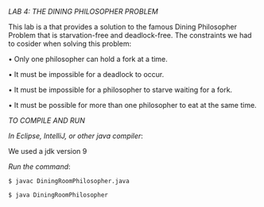 *LAB 4: THE DINING PHILOSOPHER PROBLEM*

This lab is a that provides a solution to the famous Dining Philosopher Problem that is starvation-free and 
deadlock-free. The constraints we had to cosider when solving this problem:

• Only one philosopher can hold a fork at a time.

• It must be impossible for a deadlock to occur.

• It must be impossible for a philosopher to starve waiting for a fork.

• It must be possible for more than one philosopher to eat at the same time. 


*TO COMPILE AND RUN*

_In Eclipse, IntelliJ, or other java compiler_:

We used a jdk version 9
 
_Run the command_: 

    $ javac DiningRoomPhilosopher.java

    $ java DiningRoomPhilosopher
